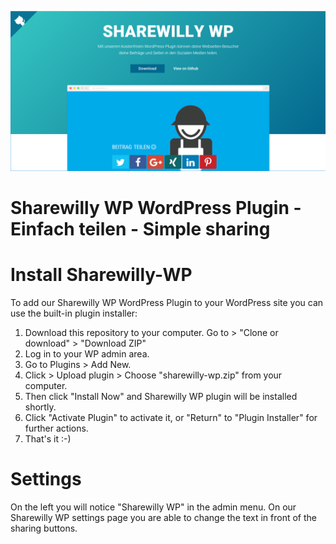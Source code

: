 ![Sharewilly Logo](https://github.com/sharewilly/sharewilly/blob/master/images/sharewilly-promotion.png)

# Sharewilly WP WordPress Plugin - Einfach teilen - Simple sharing

# Install Sharewilly-WP

To add our Sharewilly WP WordPress Plugin to your WordPress site you can use the built-in plugin installer:

1. Download this repository to your computer. Go to > "Clone or download" > "Download ZIP"  
2. Log in to your WP admin area.
3. Go to Plugins > Add New. 
4. Click > Upload plugin > Choose "sharewilly-wp.zip" from your computer.
5. Then click "Install Now" and Sharewilly WP plugin will be installed shortly.
6. Click "Activate Plugin" to activate it, or "Return" to "Plugin Installer" for further actions.
7. That's it :-)

# Settings

On the left you will notice "Sharewilly WP" in the admin menu. On our Sharewilly WP settings page you are able to change the text in front of the sharing buttons.
